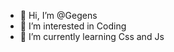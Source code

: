 - 👋 Hi, I’m @Gegens
- 👀 I’m interested in Coding
- 🌱 I’m currently learning Css and Js

<!---
Gegens/Gegens is a ✨ special ✨ repository because its `README.md` (this file) appears on your GitHub profile.
You can click the Preview link to take a look at your changes.
--->
